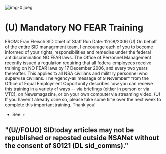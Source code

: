 ![img-0.jpeg](img-0.jpeg)

# (U) Mandatory NO FEAR Training 

FROM: Fran Fleisch
SID Chief of Staff
Run Date: 12/08/2006
(U) On behalf of the entire SID management team, I encourage each of you to become informed of your rights, responsibilities and remedies under the federal antidiscrimination NO FEAR laws. The Office of Personnel Management recently issued a regulation requiring that all federal employees receive training on NO FEAR laws by 17 December 2006, and every two years thereafter. This applies to all NSA civilians and military personnel who supervise civilians. The Agency-all message of 9 November* from the Office of Equal Employment Opportunity describes how you can receive this training in a variety of ways -- via briefings (either in person or via VTC), on Newsmagazine, or on your own computer via streaming video.
(U) If you haven't already done so, please take some time over the next week to complete this important training. Thank you!

* See: $\square$


## "(U//FOUO) SIDtoday articles may not be republished or reposted outside NSANet without the consent of S0121 (DL sid_comms)."
